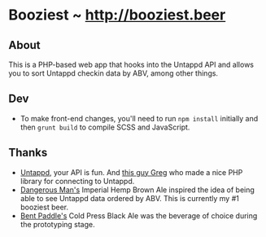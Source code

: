 # Booziest ~ http://booziest.beer

## About
This is a PHP-based web app that hooks into the Untappd API and allows you to sort Untappd checkin data by ABV, among other things.

## Dev
+ To make front-end changes, you'll need to run `npm install` initially and then `grunt build` to compile SCSS and JavaScript.

## Thanks
+ [Untappd](http://untappd.com), your API is fun. And [this guy Greg](https://github.com/gregavola/UntappdPHP) who made a nice PHP library for connecting to Untappd.
+ [Dangerous Man's](http://dangerousmanbrewing.com) Imperial Hemp Brown Ale inspired the idea of being able to see Untappd data ordered by ABV. This is currently my #1 booziest beer.
+ [Bent Paddle's](http://www.bentpaddlebrewing.com) Cold Press Black Ale was the beverage of choice during the prototyping stage.
